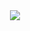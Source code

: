 <div align="center">
  <a href="https://github.com/anuraghazra/github-readme-stats">
    <!-- <img align="center" src="https://github-readme-stats.vercel.app/api?username=digih&show_icons=true&theme=merko&hide_border=true&count_private=true" /> -->
    <!-- <img align="center" src="https://github-readme-stats.vercel.app/api?username=digih&show_icons=true&theme=great-gatsby&hide_border=true&count_private=true" /> -->
    <img align="center" src="https://github-readme-stats.vercel.app/api?username=digih&show_icons=true&theme=darcula&hide_border=true&count_private=true" />
    <!-- <img align="center" src="https://github-readme-stats.vercel.app/api?username=digih&show_icons=true&theme=prussian&hide_border=true&count_private=true" /> -->
    <br>
    <!-- <img align="center" src="https://github-readme-stats.vercel.app/api/top-langs/?username=digih&layout=compact&theme=merko&hide_border=true&langs_count=10"/> -->
    <!-- <img align="center" src="https://github-readme-stats.vercel.app/api/top-langs/?username=digih&layout=compact&theme=great-gatsby&hide_border=true&langs_count=10"/> -->
    <!-- <img align="center" src="https://github-readme-stats.vercel.app/api/top-langs/?username=digih&layout=compact&theme=darcula&hide_border=true&langs_count=10"/> -->
    <!-- <img align="center" src="https://github-readme-stats.vercel.app/api/top-langs/?username=digih&layout=compact&theme=prussian&hide_border=true&langs_count=10"/> -->
  </a>
</div>

<!-- #### Top pinned
<a href="https://github.com/DigiH/S06-Pin-Holder">
  <img align="center" src="https://github-readme-stats.vercel.app/api/pin/?username=digih&repo=S06-Pin-Holder&theme=great-gatsby" />
</a>
<a href="https://github.com/theengs/decoder">
  <img align="center" src="https://github-readme-stats.vercel.app/api/pin/?username=theengs&repo=decoder&theme=great-gatsby&show_owner=true" />
</a>
<a href="https://github.com/1technophile/OpenMQTTGateway">
  <img align="center" src="https://github-readme-stats.vercel.app/api/pin/?username=1technophile&repo=OpenMQTTGateway&theme=great-gatsby&show_owner=true" />
</a>
<a href="https://github.com/theengs/gateway">
  <img align="center" src="https://github-readme-stats.vercel.app/api/pin/?username=theengs&repo=gateway&theme=great-gatsby&show_owner=true" />
</a>
<a href="https://github.com/theengs/app">
  <img align="center" src="https://github-readme-stats.vercel.app/api/pin/?username=theengs&repo=app&theme=great-gatsby&show_owner=true" />
</a> -->


<!--
**DigiH/DigiH** is a ✨ _special_ ✨ repository because its `README.md` (this file) appears on your GitHub profile.

Here are some ideas to get you started:

- 🔭 I’m currently working on ...
- 🌱 I’m currently learning ...
- 👯 I’m looking to collaborate on ...
- 🤔 I’m looking for help with ...
- 💬 Ask me about ...
- 📫 How to reach me: ...
- 😄 Pronouns: ...
- ⚡ Fun fact: ...
-->
